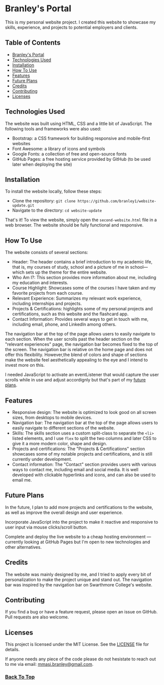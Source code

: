 # Branley's Portal
This is my personal website project. I created this website to showcase my skills, experience, and projects to potential employers and clients.

## Table of Contents
- [Branley's Portal](#branleys-portal)
- [Technologies Used](#technologies-used)
- [Installation](#installation)
- [How To Use](#how-to-use)
- [Features](#features)
- [Future Plans](#future-plans)
- [Credits](#credits)
- [Contributing](#contributing)
- [Licenses](#licenses)

## Technologies Used
The website was built using HTML, CSS and a little bit of JavaScript. The following tools and frameworks were also used:
- Bootstrap: a CSS framework for building responsive and mobile-first websites
- Font Awesome: a library of icons and symbols
- Google Fonts: a collection of free and open-source fonts
- GitHub Pages: a free hosting service provided by GitHub (to be used later when deploying the site)

## Installation
To install the website locally, follow these steps:
- Clone the repository: ```git clone https://github.com/branley1/website-update.git```
- Navigate to the directory: ```cd website-update```

That's it! To view the website, simply open the ```second-website.html``` file in a web browser. The website should be fully functional and responsive.

## How To Use
The website consists of several sections:
  - Header: The header contains a brief introduction to my academic life, that is, my courses of study, school and a picture of me in school—which sets up the theme for the entire website.
  - Who Am I?: This section provides more information about me, including my education and interests.
  - Course Highlight: Showcases some of the courses I have taken and my favorite projects from each course.
  - Relevant Experience: Summarizes my relevant work experience, including internships and projects.
  - Projects & Certifications: highlights some of my personal projects and certifications, such as this website and the flashcard app.
  - Contact Information: Provides several ways to get in touch with me, including email, phone, and LinkedIn among others.

The navigation bar at the top of the page allows users to easily navigate to each section. When the user scrolls past the header section on the "relevant experiences" page, the navigation bar becomes fixed to the top of the screen. The navigation bar is relative on the home page and does not offer this flexibility. However,the blend of colors and shape of sections make the website feel aesthetically appealing to the eye and I intend to invest more on this.

I needed JavaScript to activate an eventListener that would capture the user scrolls while in use and adjust accordignly but that's part of my [future plans](#future-plans).


## Features
- Responsive design: The website is optimized to look good on all screen sizes, from desktops to mobile devices.
- Navigation bar: The navigation bar at the top of the page allows users to easily navigate to different sections of the website.
- Skills: The skills section uses a custom split-class to separate the ```<li>``` listed elements, and I use ```flex``` to split the two columns and later CSS to give it a more modern color, shape and design.
- Projects and certifications: The "Projects & Certifications" section showcases some of my notable projects and certifications, and is still currently under development.
- Contact information: The "Contact" section provides users with various ways to contact me, including email and social media. It is well developed with clickable hyperlinks and icons, and can also be used to email me.

## Future Plans
In the future, I plan to add more projects and certifications to the website, as well as improve the overall design and user experience.

Incorporate JavaScript into the project to make it reactive and responsive to user input via mouse clicks/scroll button.

Complete and deploy the live website to a cheap hosting environment — currently looking at GitHub Pages but I'm open to new technologies and other alternatives.

## Credits
The website was mainly designed by me, and I tried to apply every bit of personalization to make the project unique and stand out.
The navigation bar was inspired by the navigation bar on Swarthmore College's website.

## Contributing
If you find a bug or have a feature request, please open an issue on GitHub. Pull requests are also welcome.

## Licenses
This project is licensed under the MIT License. See the [LICENSE](LICENSE) file for details.

If anyone needs any piece of the code please do not hesistate to reach out to me via email: mmasi.branley@gmail.com.

### [Back To Top](#branleys-portal)
